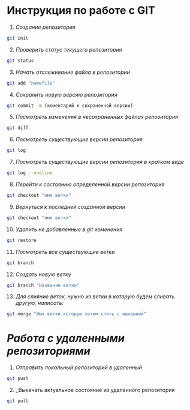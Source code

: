 # __Инструкция по работе с GIT__

1.  _Создание репозитория_
```sh
git init
```
2. _Проверить статус текущего репозитория_
```sh
git status
```
3. _Начать отслеживание файла в репозитории_
```sh
git add "namefile"
```
4. _Сохранить новую версию репозитория_
```sh
git commit -m (коментарий к сохраненной версии)
```
5. _Посмотреть изменения в несохраненных файлах репозитория_
```sh
git diff
```
6. _Посмотреть существующие версии репозитория_
```sh
git log
```
7. _Посмотреть существующие версии репозитория в кратком виде_
```sh
git log --oneline
```
8. _Перейти к состоянию определенной версии репозитория_
```sh
git checkout "имя ветки"
```
9. _Вернуться к последней созданной версии_
```sh
git checkout "имя ветки"
```
10. _Удалить не добавленные в git изменения_
```sh
git restore
```
11. _Посмотреть все существующие ветки_
```sh
git branch
```
12. _Создать новую ветку_
```sh
git branch "Название ветки"
```
13. _Для слияние веток, нужно из ветки в которую будем сливать другую, написать:_
```sh
git merge "Имя ветки которую хотим слить с нынешней"
```
# _Работа с удаленными репозиториями_ 

1. _Отправить локальный репозиторий в удаленный_
```sh
git push
```
2. _Выкачать актуальное состояние из удаленного репозитория 
```sh
git pull
```
